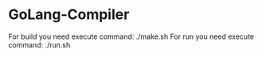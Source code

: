 # GoLang-Compiler

For build you need execute command: ./make.sh
For run you need execute command: ./run.sh